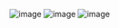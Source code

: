 ![image](https://github.com/Ayanabha1/6-Companies-30-Days-Challenge/assets/63809278/24ca57a5-847b-440e-a45f-3b429e7374d2)
![image](https://github.com/Ayanabha1/6-Companies-30-Days-Challenge/assets/63809278/1722ec98-c920-4ab9-a741-ad794ea3bfb0)
![image](https://github.com/Ayanabha1/6-Companies-30-Days-Challenge/assets/63809278/14b262ef-e37b-4f3d-8910-9703b04cf010)
